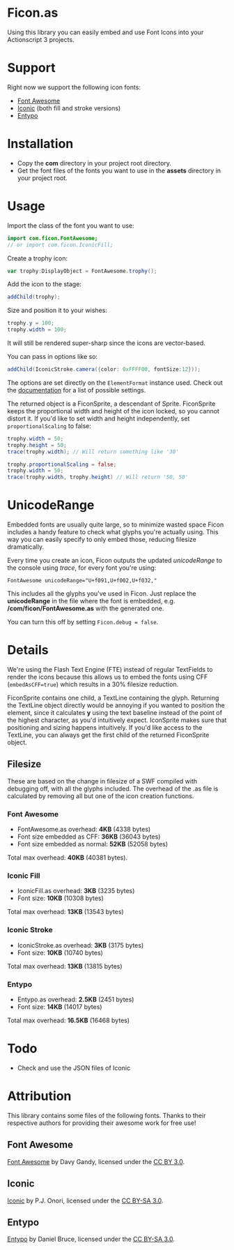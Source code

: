 Ficon.as
========

Using this library you can easily embed and use Font Icons into your Actionscript 3 projects.

Support
=======

Right now we support the following icon fonts:
- [Font Awesome](http://fortawesome.github.com/Font-Awesome/)
- [Iconic](http://somerandomdude.com/work/iconic/) (both fill and stroke versions)
- [Entypo](http://www.entypo.com/)

Installation
============

- Copy the **com** directory in your project root directory.
- Get the font files of the fonts you want to use in the  **assets** directory in your project root.

Usage
=====

Import the class of the font you want to use:

```actionscript
import com.ficon.FontAwesome;
// or import com.ficon.IconicFill;
```

Create a trophy icon:

```actionscript
var trophy:DisplayObject = FontAwesome.trophy();
```

Add the icon to the stage:

```actionscript
addChild(trophy);
```

Size and position it to your wishes:

```actionscript
trophy.y = 100;
trophy.width = 100;
```

It will still be rendered super-sharp since the icons are vector-based.

You can pass in options like so:

```actionscript
addChild(IconicStroke.camera({color: 0xFFFF00, fontSize:12}));
```

The options are set directly on the ```ElementFormat``` instance used. Check out the [documentation](http://help.adobe.com/en_US/FlashPlatform/reference/actionscript/3/flash/text/engine/ElementFormat.html) for a list of possible settings.

The returned object is a FiconSprite, a descendant of Sprite. FiconSprite keeps the proportional width and height of the icon locked, so you cannot distort it. If you'd like to set width and height independently, set ```proportionalScaling``` to false:

```actionscript
trophy.width = 50;
trophy.height = 50;
trace(trophy.width); // Will return something like '30'

trophy.proportionalScaling = false;
trophy.width = 50;
trace(trophy.width, trophy.height) // Will return '50, 50'
```

UnicodeRange
============

Embedded fonts are usually quite large, so to minimize wasted space Ficon includes a handy feature to check what glyphs you're actually using. This way you can easily specify to only embed those, reducing filesize dramatically.

Every time you create an icon, Ficon outputs the updated *unicodeRange* to the console using *trace*, for every font you're using:

```
FontAwesome unicodeRange="U+f091,U+f002,U+f032,"
```

This includes all the glyphs you've used in Ficon. Just replace the **unicodeRange** in the file where the font is embedded, e.g. **/com/ficon/FontAwesome.as** with the generated one.

You can turn this off by setting ```Ficon.debug = false```.

Details
=======

We're using the Flash Text Engine (FTE) instead of regular TextFields to render the icons because this allows us to embed the fonts using CFF (```embedAsCFF=true```) which results in a 30% filesize reduction.

FiconSprite contains one child, a TextLine containing the glyph. Returning the TextLine object directly would be annoying if you wanted to position the element, since it calculates **y** using the text baseline instead of the point of the highest character, as you'd intuitively expect. IconSprite makes sure that positioning and sizing happens intuitively. If you'd like access to the TextLine, you can always get the first child of the returned FiconSprite object.

Filesize
--------

These are based on the change in filesize of a SWF compiled with debugging off, with all the glyphs included. The overhead of the .as file is calculated by removing all but one of the icon creation functions.

### Font Awesome
 - FontAwesome.as overhead: **4KB** (4338 bytes)
 - Font size embedded as CFF: **36KB** (36043 bytes)
 - Font size embedded as normal: **52KB** (52058 bytes)

Total max overhead: **40KB** (40381 bytes).

### Iconic Fill
 - IconicFill.as overhead: **3KB** (3235 bytes)
 - Font size: **10KB** (10308 bytes)

Total max overhead: **13KB** (13543 bytes)

### Iconic Stroke
 - IconicStroke.as overhead: **3KB** (3175 bytes)
 - Font size: **10KB** (10740 bytes)

Total max overhead: **13KB** (13815 bytes)

### Entypo
 - Entypo.as overhead: **2.5KB** (2451 bytes)
 - Font size: **14KB** (14017 bytes)

Total max overhead: **16.5KB** (16468 bytes)


Todo
====

* Check and use the JSON files of Iconic


Attribution
===========

This library contains some files of the following fonts. Thanks to their respective authors for providing their awesome work for free use!

Font Awesome
------------

[Font Awesome](http://fortawesome.github.com/Font-Awesome) by Davy Gandy, licensed under the [CC BY 3.0](http://creativecommons.org/licenses/by/3.0/).

Iconic
------

[Iconic](http://somerandomdude.com/work/iconic/) by P.J. Onori, licensed under the [CC BY-SA 3.0](http://creativecommons.org/licenses/by-sa/3.0/us).

Entypo
------

[Entypo](http://www.entypo.com/) by Daniel Bruce, licensed under the [CC BY-SA 3.0](http://creativecommons.org/licenses/by-sa/3.0/).


